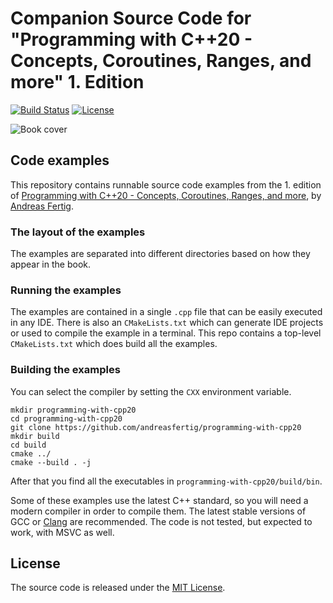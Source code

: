 # Companion Source Code for "Programming with C++20 - Concepts, Coroutines, Ranges, and more" 1. Edition

[![Build Status](https://github.com/andreasfertig/programming-with-cpp20/workflows/ci/badge.svg)](https://github.com/andreasfertig/programming-with-cpp20/actions/) [![License](https://img.shields.io/badge/license-MIT-blue.svg)](/LICENSE.txt)

![Book cover](.artwork/cover.png)

## Code examples

This repository contains runnable source code examples from the 1. edition of [Programming with C++20 - Concepts, Coroutines, Ranges, and more](https://andreasfertig.info/books/programming-with-cpp20/), by [Andreas Fertig](https://andreasfertig.info).

### The layout of the examples

The examples are separated into different directories based on how they appear in the book.

### Running the examples

The examples are contained in a single `.cpp` file that can be easily executed in any IDE. There is also an `CMakeLists.txt` which can generate IDE projects or used to compile the example in a terminal.
This repo contains a top-level `CMakeLists.txt` which does build all the examples.

### Building the examples

You can select the compiler by setting the `CXX` environment variable.

```
mkdir programming-with-cpp20
cd programming-with-cpp20
git clone https://github.com/andreasfertig/programming-with-cpp20
mkdir build
cd build
cmake ../
cmake --build . -j
```

After that you find all the executables in `programming-with-cpp20/build/bin`.

Some of these examples use the latest C++ standard, so you will need a modern compiler in order to compile them. The latest stable versions of GCC or [Clang](https://releases.llvm.org/) are recommended. The code is not tested, but expected to work, with MSVC as well.

## License

The source code is released under the [MIT License](/LICENSE.txt).
